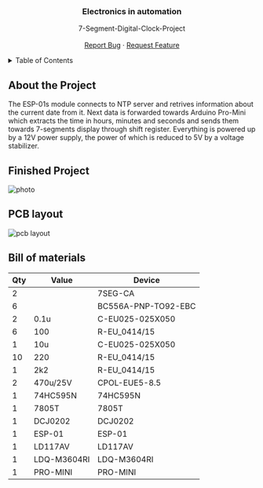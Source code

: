 <br />
<div align="center">
  <h3 align="center">Electronics in automation</h3>

  <p align="center">
    7-Segment-Digital-Clock-Project
    <br />
    <br />
    <a href="https://github.com/othneildrew/Best-README-Template/issues">Report Bug</a>
    ·
    <a href="https://github.com/othneildrew/Best-README-Template/issues">Request Feature</a>
  </p>
</div>



<!-- TABLE OF CONTENTS -->
<details>
  <summary>Table of Contents</summary>
  <ol>
    <li>
      <a href="#about-the-project">About The Project</a>
    </li>
    <li><a href="#Finished Project">Finished Project</a></li>
    <li><a href="#PCB layout">PCB layout</a></li>
    <li><a href="#PCB layout">Bill of materials</a></li>
  </ol>
</details>

## About the Project
The ESP-01s module connects to NTP server and retrives information about the current date from it. Next data is forwarded towards Arduino Pro-Mini which extracts the time in hours, minutes and seconds and sends them towards 7-segments display through shift register.
Everything is powered up by a 12V power supply, the power of which is reduced to 5V by a voltage stabilizer.

## Finished Project
![photo](https://i.imgur.com/30RqNAv.jpg)

## PCB layout
![pcb layout](https://i.imgur.com/HhZoBhG.png)


## Bill of materials
| Qty | Value       | Device              |
|-----|-------------|---------------------|
| 2   |             | 7SEG-CA             |
| 6   |             | BC556A-PNP-TO92-EBC |
| 2   | 0.1u        | C-EU025-025X050     |
| 6   | 100         | R-EU_0414/15        |
| 1   | 10u         | C-EU025-025X050     |
| 10  | 220         | R-EU_0414/15        |
| 1   | 2k2         | R-EU_0414/15        |
| 2   | 470u/25V    | CPOL-EUE5-8.5       |
| 1   | 74HC595N    | 74HC595N            |
| 1   | 7805T       | 7805T               |
| 1   | DCJ0202     | DCJ0202             |
| 1   | ESP-01      | ESP-01              |
| 1   | LD117AV     | LD117AV             |
| 1   | LDQ-M3604RI | LDQ-M3604RI         |
| 1   | PRO-MINI    | PRO-MINI            |